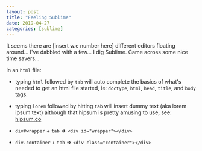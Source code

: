 ```yaml
---
layout: post
title: "Feeling Sublime"
date: 2019-04-27
categories: [sublime]
---
```

It seems there are [insert w.e number here] different editors floating around... I've dabbled with a few... I dig Sublime. Came across some nice time savers...

In an `html` file:

  - typing `html` followed by `tab` will auto complete the basics of what's needed to get an html file started, ie: `doctype`, `html`, `head`, `title`,  and `body` tags.

  - typing `lorem` followed by hitting `tab` will insert dummy text (aka lorem ipsum text) although that hipsum is pretty amusing to use, see: [hipsum.co](https://hipsum.co/)
  
  - `div#wrapper` + `tab` => `<div id="wrapper"></div>`
  
  - `div.container` + `tab` => `<div class="container"></div>`
